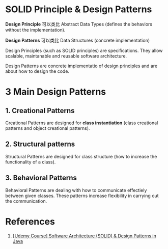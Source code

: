 # SOLID Principle & Design Patterns

**Design Principle** 可以类比 Abstract Data Types (defines the behaviors without the implementation). 

**Design Patterns** 可以类比 Data Structures (concrete implementation)

Design Principles (such as SOLID principles) are specifications. They allow scalable, maintanable and reusable software architecture.

Design Patterns are concrete implementatio of design principles and are about how to design the code.


# 3 Main Design Patterns

## 1. Creational Patterns

Creational Patterns are designed for **class instantiation** (class creational patterns and object creational patterns).

## 2. Structural patterns

Structural Patterns are designed for class structure (how to increase the functionality of a class).

## 3. Behavioral Patterns

Behavioral Patterns are dealing with how to communicate effectiely between given classes. These patterns increase flexibility in carrying out the communication.


# References

1. [[Udemy Course] Software Architecture (SOLID) & Design Patterns in Java](https://www.udemy.com/course/basics-of-software-architecture-design-in-java/)

